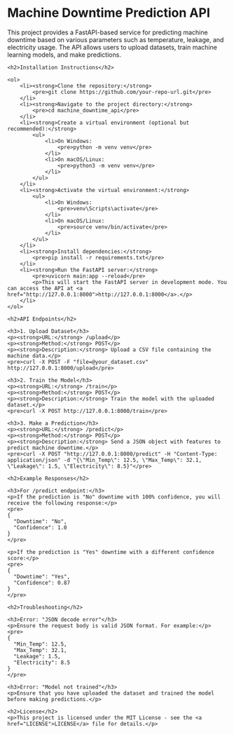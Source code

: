 <!DOCTYPE html>
<html lang="en">
<head>
    <meta charset="UTF-8">
    <meta name="viewport" content="width=device-width, initial-scale=1.0">
    <title>Machine Downtime Prediction API</title>
</head>
<body>
    <h1>Machine Downtime Prediction API</h1>
    <p>This project provides a FastAPI-based service for predicting machine downtime based on various parameters such as temperature, leakage, and electricity usage. The API allows users to upload datasets, train machine learning models, and make predictions.</p>

    <h2>Installation Instructions</h2>

    <ol>
        <li><strong>Clone the repository:</strong>
            <pre>git clone https://github.com/your-repo-url.git</pre>
        </li>
        <li><strong>Navigate to the project directory:</strong>
            <pre>cd machine_downtime_api</pre>
        </li>
        <li><strong>Create a virtual environment (optional but recommended):</strong>
            <ul>
                <li>On Windows:
                    <pre>python -m venv venv</pre>
                </li>
                <li>On macOS/Linux:
                    <pre>python3 -m venv venv</pre>
                </li>
            </ul>
        </li>
        <li><strong>Activate the virtual environment:</strong>
            <ul>
                <li>On Windows:
                    <pre>venv\Scripts\activate</pre>
                </li>
                <li>On macOS/Linux:
                    <pre>source venv/bin/activate</pre>
                </li>
            </ul>
        </li>
        <li><strong>Install dependencies:</strong>
            <pre>pip install -r requirements.txt</pre>
        </li>
        <li><strong>Run the FastAPI server:</strong>
            <pre>uvicorn main:app --reload</pre>
            <p>This will start the FastAPI server in development mode. You can access the API at <a href="http://127.0.0.1:8000">http://127.0.0.1:8000</a>.</p>
        </li>
    </ol>

    <h2>API Endpoints</h2>

    <h3>1. Upload Dataset</h3>
    <p><strong>URL:</strong> /upload</p>
    <p><strong>Method:</strong> POST</p>
    <p><strong>Description:</strong> Upload a CSV file containing the machine data.</p>
    <pre>curl -X POST -F "file=@your_dataset.csv" http://127.0.0.1:8000/upload</pre>

    <h3>2. Train the Model</h3>
    <p><strong>URL:</strong> /train</p>
    <p><strong>Method:</strong> POST</p>
    <p><strong>Description:</strong> Train the model with the uploaded dataset.</p>
    <pre>curl -X POST http://127.0.0.1:8000/train</pre>

    <h3>3. Make a Prediction</h3>
    <p><strong>URL:</strong> /predict</p>
    <p><strong>Method:</strong> POST</p>
    <p><strong>Description:</strong> Send a JSON object with features to predict machine downtime.</p>
    <pre>curl -X POST "http://127.0.0.1:8000/predict" -H "Content-Type: application/json" -d "{\"Min_Temp\": 12.5, \"Max_Temp\": 32.1, \"Leakage\": 1.5, \"Electricity\": 8.5}"</pre>

    <h2>Example Responses</h2>

    <h3>For /predict endpoint:</h3>
    <p>If the prediction is "No" downtime with 100% confidence, you will receive the following response:</p>
    <pre>
    {
      "Downtime": "No",
      "Confidence": 1.0
    }
    </pre>

    <p>If the prediction is "Yes" downtime with a different confidence score:</p>
    <pre>
    {
      "Downtime": "Yes",
      "Confidence": 0.87
    }
    </pre>

    <h2>Troubleshooting</h2>

    <h3>Error: "JSON decode error"</h3>
    <p>Ensure the request body is valid JSON format. For example:</p>
    <pre>
    {
      "Min_Temp": 12.5,
      "Max_Temp": 32.1,
      "Leakage": 1.5,
      "Electricity": 8.5
    }
    </pre>

    <h3>Error: "Model not trained"</h3>
    <p>Ensure that you have uploaded the dataset and trained the model before making predictions.</p>

    <h2>License</h2>
    <p>This project is licensed under the MIT License - see the <a href="LICENSE">LICENSE</a> file for details.</p>
</body>
</html>
